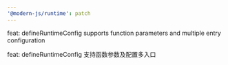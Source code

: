 ```yaml
---
'@modern-js/runtime': patch
---
```


feat: defineRuntimeConfig supports function parameters and multiple entry configuration

feat: defineRuntimeConfig 支持函数参数及配置多入口
